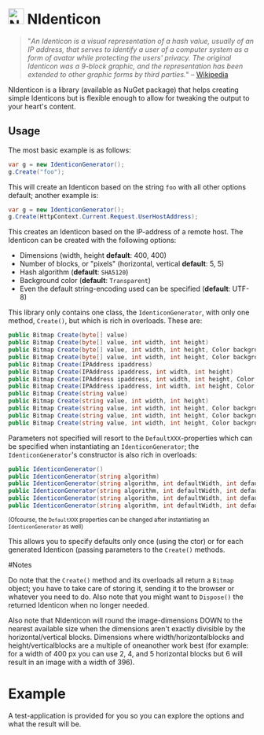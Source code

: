 <img src="http://riii.nl/nidenticonlogo" width="32" height="32" alt="NIdenticon Logo"> NIdenticon
==========

> "*An Identicon is a visual representation of a hash value, usually of an IP address, that serves to identify a user of a computer system as a form of avatar while protecting the users' privacy. The original Identicon was a 9-block graphic, and the representation has been extended to other graphic forms by third parties.*"
– [Wikipedia](http://en.wikipedia.org/wiki/Identicon)

NIdenticon is a library (available as NuGet package) that helps creating simple Identicons but is flexible enough to allow for tweaking the output to your heart's content.

## Usage

The most basic example is as follows:
```c#
var g = new IdenticonGenerator();
g.Create("foo");
````

This will create an Identicon based on the string `foo` with all other options default; another example is:
```c#
var g = new IdenticonGenerator();
g.Create(HttpContext.Current.Request.UserHostAddress);
````

This creates an Identicon based on the IP-address of a remote host. The Identicon can be created with the following options:

* Dimensions (width, height **default**: 400, 400)
* Number of blocks, or "pixels" (horizontal, vertical **default**: 5, 5)
* Hash algorithm (**default**: `SHA5120`)
* Background color (**default**: `Transparent`)
* Even the default string-encoding used can be specified (**default**: UTF-8)

This library only contains one class, the `IdenticonGenerator`, with only one method, `Create()`, but which is rich in overloads. These are:
```c#
public Bitmap Create(byte[] value)
public Bitmap Create(byte[] value, int width, int height)
public Bitmap Create(byte[] value, int width, int height, Color backgroundcolor)
public Bitmap Create(byte[] value, int width, int height, Color backgroundcolor, int blockshorizontal, int blocksvertical)
public Bitmap Create(IPAddress ipaddress)
public Bitmap Create(IPAddress ipaddress, int width, int height)
public Bitmap Create(IPAddress ipaddress, int width, int height, Color backgroundcolor)
public Bitmap Create(IPAddress ipaddress, int width, int height, Color backgroundcolor, int blockshorizontal, int blocksvertical)
public Bitmap Create(string value)
public Bitmap Create(string value, int width, int height)
public Bitmap Create(string value, int width, int height, Color backgroundcolor)
public Bitmap Create(string value, int width, int height, Color backgroundcolor, int blockshorizontal, int blocksvertical)
public Bitmap Create(string value, int width, int height, Color backgroundcolor, int blockshorizontal, int blocksvertical, Encoding encoding)
````

Parameters not specified will resort to the `DefaultXXX`-properties which can be specified when instantiating an `IdenticonGenerator`; the `IdenticonGenerator`'s constructor is also rich in overloads:
```c#
public IdenticonGenerator()
public IdenticonGenerator(string algorithm)
public IdenticonGenerator(string algorithm, int defaultWidth, int defaultHeight)
public IdenticonGenerator(string algorithm, int defaultWidth, int defaultHeight, Color defaultBackgroundColor)
public IdenticonGenerator(string algorithm, int defaultWidth, int defaultHeight, Color defaultBackgroundColor, int defaultBlocksHorizontal, int defaultBlocksVertical)
public IdenticonGenerator(string algorithm, int defaultWidth, int defaultHeight, Color defaultBackgroundColor, int defaultBlocksHorizontal, int defaultBlocksVertical, Encoding encoding)
````

<sub>(Ofcourse, the `DefaultXXX` properties can be changed after instantiating an `IdenticonGenerator` as well)</sub>

This allows you to specify defaults only once (using the ctor) or for each generated Identicon (passing parameters to the `Create()` methods.

#Notes

Do note that the `Create()` method and its overloads all return a `Bitmap` object; you have to take care of storing it, sending it to the browser or whatever you need to do. Also note that you might want to `Dispose()` the returned Identicon when no longer needed.

Also note that NIdenticon will round the image-dimensions DOWN to the nearest available size when the dimensions aren't exactly divisible by the horizontal/vertical blocks. Dimensions where width/horizontalblocks and height/verticalblocks are a multiple of oneanother work best (for example: for a width of 400 px you can use 2, 4, and 5 horizontal blocks but 6 will result in an image with a width of 396).

# Example

A test-application is provided for you so you can explore the options and what the result will be.
